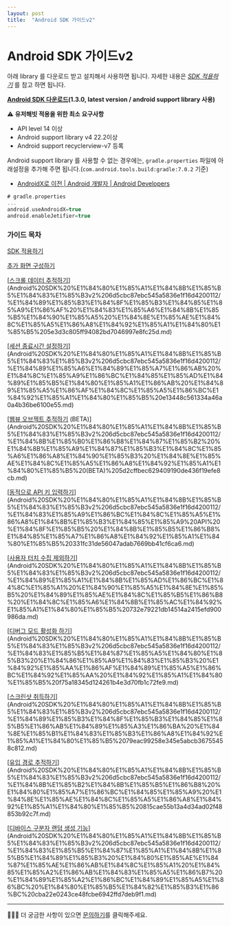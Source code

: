```yaml
---
layout: post
title:  "Android SDK 가이드v2"
---
```


# Android SDK 가이드v2

아래 library 를 다운로드 받고 설치해서 사용하면 됩니다. 자세한 내용은 *[SDK 적용하기](Android%20SDK%20%E1%84%80%E1%85%A1%E1%84%8B%E1%85%B5%E1%84%83%E1%85%B3v2%206d5cbc87ebc545a5836e1f16d4200112/SDK%20%E1%84%8C%E1%85%A5%E1%86%A8%E1%84%8B%E1%85%AD%E1%86%BC%E1%84%92%E1%85%A1%E1%84%80%E1%85%B5%207bbdea6a1b84444a94079d421255922e.md)* 를 참고 하면 됩니다.

**[Android SDK 다운로드](https://s3-ap-northeast-1.amazonaws.com/userhabit-production/sdks/userhabitsdk_1.3.0.aar)(1.3.0, latest version / android support library 사용)**

⚠️ **유저해빗 적용을 위한 최소 요구사항**

- API level 14 이상
- Android support library v4 22.2이상
- Android support recyclerview-v7 등록

Android support library 를 사용할 수 없는 경우에는, `gradle.properties` 파일에 아래설정을 추가해 주면 됩니다.(`com.android.tools.build:gradle:7.0.2` 기준)

- [AndroidX로 이전 | Android 개발자 | Android Developers](https://developer.android.com/jetpack/androidx/migrate#migrate_an_existing_project_using_android_studio)

```groovy
# gradle.properties
...
android.useAndroidX=true
android.enableJetifier=true
```

### 가이드 목차

[SDK 적용하기](Android%20SDK%20%E1%84%80%E1%85%A1%E1%84%8B%E1%85%B5%E1%84%83%E1%85%B3v2%206d5cbc87ebc545a5836e1f16d4200112/SDK%20%E1%84%8C%E1%85%A5%E1%86%A8%E1%84%8B%E1%85%AD%E1%86%BC%E1%84%92%E1%85%A1%E1%84%80%E1%85%B5%207bbdea6a1b84444a94079d421255922e.md)

[추가 화면 구성하기](Android%20SDK%20%E1%84%80%E1%85%A1%E1%84%8B%E1%85%B5%E1%84%83%E1%85%B3v2%206d5cbc87ebc545a5836e1f16d4200112/%E1%84%8E%E1%85%AE%E1%84%80%E1%85%A1%20%E1%84%92%E1%85%AA%E1%84%86%E1%85%A7%E1%86%AB%20%E1%84%80%E1%85%AE%E1%84%89%E1%85%A5%E1%86%BC%E1%84%92%E1%85%A1%E1%84%80%E1%85%B5%20ac299807a357464b82f3d2f808eeb2a6.md)

[[스크롤 데이터 추적하기](http://userhabit.io/ko/documentations/sdk_android#g_android_scroll_data)](Android%20SDK%20%E1%84%80%E1%85%A1%E1%84%8B%E1%85%B5%E1%84%83%E1%85%B3v2%206d5cbc87ebc545a5836e1f16d4200112/%E1%84%89%E1%85%B3%E1%84%8F%E1%85%B3%E1%84%85%E1%85%A9%E1%86%AF%20%E1%84%83%E1%85%A6%E1%84%8B%E1%85%B5%E1%84%90%E1%85%A5%20%E1%84%8E%E1%85%AE%E1%84%8C%E1%85%A5%E1%86%A8%E1%84%92%E1%85%A1%E1%84%80%E1%85%B5%205e3d3c805ff94082bd7046997e8fc25d.md)

[[세션 종료시간 설정하기](http://userhabit.io/ko/documentations/sdk_android#g_android_quit_time)](Android%20SDK%20%E1%84%80%E1%85%A1%E1%84%8B%E1%85%B5%E1%84%83%E1%85%B3v2%206d5cbc87ebc545a5836e1f16d4200112/%E1%84%89%E1%85%A6%E1%84%89%E1%85%A7%E1%86%AB%20%E1%84%8C%E1%85%A9%E1%86%BC%E1%84%85%E1%85%AD%E1%84%89%E1%85%B5%E1%84%80%E1%85%A1%E1%86%AB%20%E1%84%89%E1%85%A5%E1%86%AF%E1%84%8C%E1%85%A5%E1%86%BC%E1%84%92%E1%85%A1%E1%84%80%E1%85%B5%20e13448c561334a46a0a4b36be6100e55.md)

[[웹뷰 오브젝트 추적하기](http://userhabit.io/ko/documentations/sdk_android#g_android_tracking_webview) (BETA)](Android%20SDK%20%E1%84%80%E1%85%A1%E1%84%8B%E1%85%B5%E1%84%83%E1%85%B3v2%206d5cbc87ebc545a5836e1f16d4200112/%E1%84%8B%E1%85%B0%E1%86%B8%E1%84%87%E1%85%B2%20%E1%84%8B%E1%85%A9%E1%84%87%E1%85%B3%E1%84%8C%E1%85%A6%E1%86%A8%E1%84%90%E1%85%B3%20%E1%84%8E%E1%85%AE%E1%84%8C%E1%85%A5%E1%86%A8%E1%84%92%E1%85%A1%E1%84%80%E1%85%B5%20(BETA)%205d2cffbec629409190de436f19efe8cb.md)

[[동적으로 API 키 입력하기](http://userhabit.io/ko/documentations/sdk_android#g_android_api)](Android%20SDK%20%E1%84%80%E1%85%A1%E1%84%8B%E1%85%B5%E1%84%83%E1%85%B3v2%206d5cbc87ebc545a5836e1f16d4200112/%E1%84%83%E1%85%A9%E1%86%BC%E1%84%8C%E1%85%A5%E1%86%A8%E1%84%8B%E1%85%B3%E1%84%85%E1%85%A9%20API%20%E1%84%8F%E1%85%B5%20%E1%84%8B%E1%85%B5%E1%86%B8%E1%84%85%E1%85%A7%E1%86%A8%E1%84%92%E1%85%A1%E1%84%80%E1%85%B5%20331fc31de56047adab7669bb41cf6ca6.md)

[[사용자 터치 수집 제외하기](http://userhabit.io/ko/documentations/sdk_android#g_android_touch)](Android%20SDK%20%E1%84%80%E1%85%A1%E1%84%8B%E1%85%B5%E1%84%83%E1%85%B3v2%206d5cbc87ebc545a5836e1f16d4200112/%E1%84%89%E1%85%A1%E1%84%8B%E1%85%AD%E1%86%BC%E1%84%8C%E1%85%A1%20%E1%84%90%E1%85%A5%E1%84%8E%E1%85%B5%20%E1%84%89%E1%85%AE%E1%84%8C%E1%85%B5%E1%86%B8%20%E1%84%8C%E1%85%A6%E1%84%8B%E1%85%AC%E1%84%92%E1%85%A1%E1%84%80%E1%85%B5%20732e79221db14514a2415efd900986da.md)

[[디버그 모드 활성화 하기](http://userhabit.io/ko/documentations/sdk_android#g_android_debug)](Android%20SDK%20%E1%84%80%E1%85%A1%E1%84%8B%E1%85%B5%E1%84%83%E1%85%B3v2%206d5cbc87ebc545a5836e1f16d4200112/%E1%84%83%E1%85%B5%E1%84%87%E1%85%A5%E1%84%80%E1%85%B3%20%E1%84%86%E1%85%A9%E1%84%83%E1%85%B3%20%E1%84%92%E1%85%AA%E1%86%AF%E1%84%89%E1%85%A5%E1%86%BC%E1%84%92%E1%85%AA%20%E1%84%92%E1%85%A1%E1%84%80%E1%85%B5%20f75a18345d124261b4e3d70fb1c72fe9.md)

[[스크린샷 취득하기](http://userhabit.io/ko/documentations/sdk_android#g_android_screen)](Android%20SDK%20%E1%84%80%E1%85%A1%E1%84%8B%E1%85%B5%E1%84%83%E1%85%B3v2%206d5cbc87ebc545a5836e1f16d4200112/%E1%84%89%E1%85%B3%E1%84%8F%E1%85%B3%E1%84%85%E1%85%B5%E1%86%AB%E1%84%89%E1%85%A3%E1%86%BA%20%E1%84%8E%E1%85%B1%E1%84%83%E1%85%B3%E1%86%A8%E1%84%92%E1%85%A1%E1%84%80%E1%85%B5%2079eac99258e345e5abcb36755458c812.md)

[[유입 경로 추적하기](http://userhabit.io/ko/documentations/sdk_android#g_android_tracing)](Android%20SDK%20%E1%84%80%E1%85%A1%E1%84%8B%E1%85%B5%E1%84%83%E1%85%B3v2%206d5cbc87ebc545a5836e1f16d4200112/%E1%84%8B%E1%85%B2%E1%84%8B%E1%85%B5%E1%86%B8%20%E1%84%80%E1%85%A7%E1%86%BC%E1%84%85%E1%85%A9%20%E1%84%8E%E1%85%AE%E1%84%8C%E1%85%A5%E1%86%A8%E1%84%92%E1%85%A1%E1%84%80%E1%85%B5%20815cae55b13a4d34ad02f48853b92c7f.md)

[[디바이스 구분자 랜덤 생성 기능](http://userhabit.io/ko/documentations/sdk_android#g_android_rd_device)](Android%20SDK%20%E1%84%80%E1%85%A1%E1%84%8B%E1%85%B5%E1%84%83%E1%85%B3v2%206d5cbc87ebc545a5836e1f16d4200112/%E1%84%83%E1%85%B5%E1%84%87%E1%85%A1%E1%84%8B%E1%85%B5%E1%84%89%E1%85%B3%20%E1%84%80%E1%85%AE%E1%84%87%E1%85%AE%E1%86%AB%E1%84%8C%E1%85%A1%20%E1%84%85%E1%85%A2%E1%86%AB%E1%84%83%E1%85%A5%E1%86%B7%20%E1%84%89%E1%85%A2%E1%86%BC%E1%84%89%E1%85%A5%E1%86%BC%20%E1%84%80%E1%85%B5%E1%84%82%E1%85%B3%E1%86%BC%20cba22e0243ce48fcbe6942ffd7deb9f1.md)

---

🙋🏻‍♂️ 더 궁금한 사항이 있으면 [문의하기](http://userhabit.io/contact_us)를 클릭해주세요.
